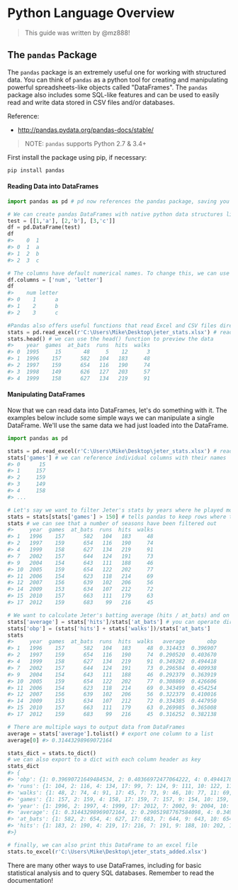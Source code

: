 # Python Language Overview

> This guide was written by @mz888!

## The `pandas` Package

The `pandas` package is an extremely useful one for working with structured data. You can think of `pandas` as a python tool for creating and manipulating powerful spreadsheets-like objects called "DataFrames". The `pandas` package also includes some SQL-like features and can be used to easily read and write data stored in CSV files and/or databases.

Reference:

  + http://pandas.pydata.org/pandas-docs/stable/

> NOTE: `pandas` supports Python 2.7 & 3.4+

First install the package using pip, if necessary:

```` sh
pip install pandas
````

#### Reading Data into DataFrames

```python
import pandas as pd # pd now references the pandas package, saving you some typing

# We can create pandas DataFrames with native python data structures like lists and dictionaries
test = [[1,'a'], [2,'b'], [3,'c']]
df = pd.DataFrame(test)
df
#>    0  1
#> 0  1  a
#> 1  2  b
#> 2  3  c

# The columns have default numerical names. To change this, we can use the following:
df.columns = ['num', 'letter']
df
#>    num letter
#> 0    1      a
#> 1    2      b
#> 2    3      c

#Pandas also offers useful functions that read Excel and CSV files directly into DataFrames, complete with column headings
stats = pd.read_excel(r'C:\Users\Mike\Desktop\jeter_stats.xlsx') # read a pre-saved file called 'jeter_stats'- you can use your own or see the ["pandas exercise"](/exercises/pandas-practice/exercise.md) to follow along!
stats.head() # we can use the head() function to preview the data
#>    year  games  at_bats  runs  hits  walks
#> 0  1995     15       48     5    12      3
#> 1  1996    157      582   104   183     48
#> 2  1997    159      654   116   190     74
#> 3  1998    149      626   127   203     57
#> 4  1999    158      627   134   219     91
```

#### Manipulating DataFrames

Now that we can read data into DataFrames, let's do something with it. The examples below include some simple ways we can manipulate a single DataFrame. We'll use the same data we had just loaded into the DataFrame.

```python
import pandas as pd

stats = pd.read_excel(r'C:\Users\Mike\Desktop\jeter_stats.xlsx') # read a pre-saved file called 'jeter_stats'- you can use your own or see the ["pandas exercise"](/exercises/pandas-practice/exercise.md) to follow along!
stats['games'] # we can reference individual columns with their names
#> 0      15
#> 1     157
#> 2     159
#> 3     149
#> 4     158
#> ...

# Let's say we want to filter Jeter's stats by years where he played more than 150 games
stats = stats[stats['games'] > 150] # tells pandas to keep rows where the evaluation is True
stats # we can see that a number of seasons have been filtered out
#>     year  games  at_bats  runs  hits  walks
#> 1   1996    157      582   104   183     48
#> 2   1997    159      654   116   190     74
#> 4   1999    158      627   134   219     91
#> 7   2002    157      644   124   191     73
#> 9   2004    154      643   111   188     46
#> 10  2005    159      654   122   202     77
#> 11  2006    154      623   118   214     69
#> 12  2007    156      639   102   206     56
#> 14  2009    153      634   107   212     72
#> 15  2010    157      663   111   179     63
#> 17  2012    159      683    99   216     45

# We want to calculate Jeter's batting average (hits / at_bats) and on base % ([hits + walks] / at_bats) for these seasons. This is very easily done with pandas
stats['average'] = stats['hits']/stats['at_bats'] # you can operate directly on the DataFrame columns to create a new column
stats['obp'] = (stats['hits'] + stats['walks'])/stats['at_bats']
stats
#>     year  games  at_bats  runs  hits  walks   average       obp
#> 1   1996    157      582   104   183     48  0.314433  0.396907
#> 2   1997    159      654   116   190     74  0.290520  0.403670
#> 4   1999    158      627   134   219     91  0.349282  0.494418
#> 7   2002    157      644   124   191     73  0.296584  0.409938
#> 9   2004    154      643   111   188     46  0.292379  0.363919
#> 10  2005    159      654   122   202     77  0.308869  0.426606
#> 11  2006    154      623   118   214     69  0.343499  0.454254
#> 12  2007    156      639   102   206     56  0.322379  0.410016
#> 14  2009    153      634   107   212     72  0.334385  0.447950
#> 15  2010    157      663   111   179     63  0.269985  0.365008
#> 17  2012    159      683    99   216     45  0.316252  0.382138

# There are multiple ways to output data from DataFrames
average = stats['average'].tolist() # export one column to a list
average[0] #> 0.31443298969072164

stats_dict = stats.to_dict()
# we can also export to a dict with each column header as key
stats_dict
#> {
#> 'obp': {1: 0.39690721649484534, 2: 0.40366972477064222, 4: 0.49441786283891548, 17: 0.38213762811127377, 7: 0.409937888 19875776, 9: 0.36391912908242613, 10: 0.42660550458715596, 11: 0.45425361155698235, 12: 0.41001564945226915, 14: 0.44794 952681388012, 15: 0.36500754147812969},
#> 'runs': {1: 104, 2: 116, 4: 134, 17: 99, 7: 124, 9: 111, 10: 122, 11: 118, 12: 102, 14: 107, 15: 111},
#> 'walks': {1: 48, 2: 74, 4: 91, 17: 45, 7: 73, 9: 46, 10: 77, 11: 69, 12: 56, 14: 72, 15: 63},
#> 'games': {1: 157, 2: 159, 4: 158, 17: 159, 7: 157, 9: 154, 10: 159, 11: 154, 12: 156, 14: 153, 15: 157},
#> 'year': {1: 1996, 2: 1997, 4: 1999, 17: 2012, 7: 2002, 9: 2004, 10: 2005, 11: 2006, 12: 2007, 14: 2009, 15: 2010},
#> 'average': {1: 0.31443298969072164, 2: 0.29051987767584098, 4: 0.34928229665071769, 17: 0.31625183016105418, 7: 0.296583850931677, 9: 0.29237947122861585, 10: 0.30886850152905199, 11: 0.3434991974317817, 12: 0.32237871674491392, 14: 0.33438485804416401, 15: 0.26998491704374056},
#> 'at_bats': {1: 582, 2: 654, 4: 627, 17: 683, 7: 644, 9: 643, 10: 654, 11: 623, 12: 639, 14: 634, 15: 663},
#> 'hits': {1: 183, 2: 190, 4: 219, 17: 216, 7: 191, 9: 188, 10: 202, 11: 214, 12: 206, 14: 212, 15: 179}
#>}

# finally, we can also print this DataFrame to an excel file
stats.to_excel(r'C:\Users\Mike\Desktop\jeter_stats_added.xlsx')
```

There are many other ways to use DataFrames, including for basic statistical analysis and to query SQL databases. Remember to read the documentation!

